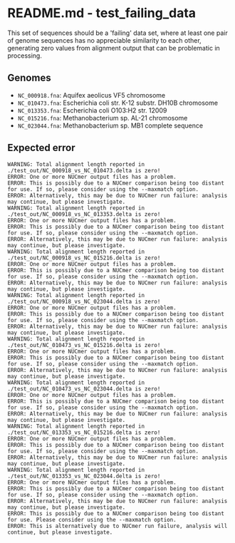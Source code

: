 # README.md - test_failing_data

This set of sequences should be a 'failing' data set, where at least one pair of genome sequences has no appreciable similarity to each other, generating zero values from alignment output that can be problematic in processing.

## Genomes

* `NC_000918.fna`: Aquifex aeolicus VF5 chromosome
* `NC_010473.fna`: Escherichia coli str. K-12 substr. DH10B chromosome
* `NC_013353.fna`: Escherichia coli O103:H2 str. 12009
* `NC_015216.fna`: Methanobacterium sp. AL-21 chromosome
* `NC_023044.fna`: Methanobacterium sp. MB1 complete sequence

## Expected error

```
WARNING: Total alignment length reported in ./test_out/NC_000918_vs_NC_010473.delta is zero!
ERROR: One or more NUCmer output files has a problem.
ERROR: This is possibly due to a NUCmer comparison being too distant for use. If so, please consider using the --maxmatch option.
ERROR: Alternatively, this may be due to NUCmer run failure: analysis may continue, but please investigate.
WARNING: Total alignment length reported in ./test_out/NC_000918_vs_NC_013353.delta is zero!
ERROR: One or more NUCmer output files has a problem.
ERROR: This is possibly due to a NUCmer comparison being too distant for use. If so, please consider using the --maxmatch option.
ERROR: Alternatively, this may be due to NUCmer run failure: analysis may continue, but please investigate.
WARNING: Total alignment length reported in ./test_out/NC_000918_vs_NC_015216.delta is zero!
ERROR: One or more NUCmer output files has a problem.
ERROR: This is possibly due to a NUCmer comparison being too distant for use. If so, please consider using the --maxmatch option.
ERROR: Alternatively, this may be due to NUCmer run failure: analysis may continue, but please investigate.
WARNING: Total alignment length reported in ./test_out/NC_000918_vs_NC_023044.delta is zero!
ERROR: One or more NUCmer output files has a problem.
ERROR: This is possibly due to a NUCmer comparison being too distant for use. If so, please consider using the --maxmatch option.
ERROR: Alternatively, this may be due to NUCmer run failure: analysis may continue, but please investigate.
WARNING: Total alignment length reported in ./test_out/NC_010473_vs_NC_015216.delta is zero!
ERROR: One or more NUCmer output files has a problem.
ERROR: This is possibly due to a NUCmer comparison being too distant for use. If so, please consider using the --maxmatch option.
ERROR: Alternatively, this may be due to NUCmer run failure: analysis may continue, but please investigate.
WARNING: Total alignment length reported in ./test_out/NC_010473_vs_NC_023044.delta is zero!
ERROR: One or more NUCmer output files has a problem.
ERROR: This is possibly due to a NUCmer comparison being too distant for use. If so, please consider using the --maxmatch option.
ERROR: Alternatively, this may be due to NUCmer run failure: analysis may continue, but please investigate.
WARNING: Total alignment length reported in ./test_out/NC_013353_vs_NC_015216.delta is zero!
ERROR: One or more NUCmer output files has a problem.
ERROR: This is possibly due to a NUCmer comparison being too distant for use. If so, please consider using the --maxmatch option.
ERROR: Alternatively, this may be due to NUCmer run failure: analysis may continue, but please investigate.
WARNING: Total alignment length reported in ./test_out/NC_013353_vs_NC_023044.delta is zero!
ERROR: One or more NUCmer output files has a problem.
ERROR: This is possibly due to a NUCmer comparison being too distant for use. If so, please consider using the --maxmatch option.
ERROR: Alternatively, this may be due to NUCmer run failure: analysis may continue, but please investigate.
ERROR: This is possibly due to a NUCmer comparison being too distant for use. Please consider using the --maxmatch option.
ERROR: This is alternatively due to NUCmer run failure, analysis will continue, but please investigate.
```